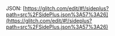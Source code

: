 JSON: [https://glitch.com/edit/#!/sideplus?path=src%2FSidePlus.json%3A57%3A26](https://glitch.com/edit/#!/sideplus?path=src%2FSidePlus.json%3A57%3A26)
